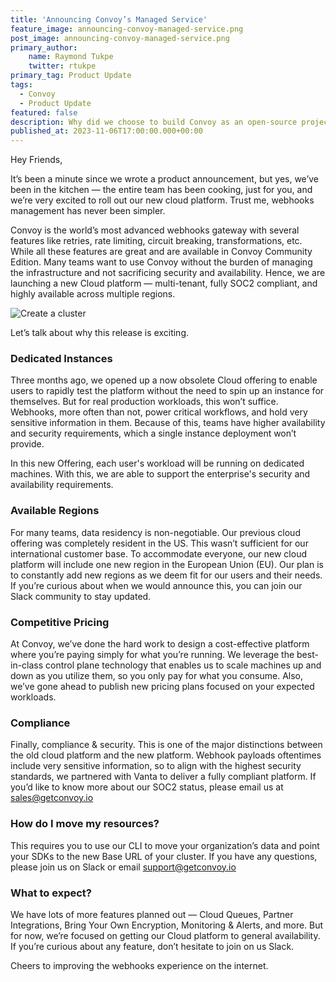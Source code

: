 ```yaml
---
title: 'Announcing Convoy’s Managed Service'
feature_image: announcing-convoy-managed-service.png
post_image: announcing-convoy-managed-service.png 
primary_author:
    name: Raymond Tukpe
    twitter: rtukpe
primary_tag: Product Update
tags:
  - Convoy
  - Product Update
featured: false
description: Why did we choose to build Convoy as an open-source project? In this article, I share our beliefs about open source and why it's important to us. Enjoy 🎉
published_at: 2023-11-06T17:00:00.000+00:00
---
```


Hey Friends,

It’s been a minute since we wrote a product announcement, but yes, we’ve been in the kitchen — the entire team has been cooking, just for you, and we’re very excited to roll out our new cloud platform. Trust me, webhooks management has never been simpler.

Convoy is the world’s most advanced webhooks gateway with several features like retries, rate limiting, circuit breaking, transformations, etc. While all these features are great and are available in Convoy Community Edition. Many teams want to use Convoy without the burden of managing the infrastructure and not sacrificing security and availability. Hence, we are launching a new Cloud platform — multi-tenant, fully SOC2 compliant, and highly available across multiple regions.

![Create a cluster](/blog-assets/creating-cluster.gif)

Let’s talk about why this release is exciting.

### Dedicated Instances

Three months ago, we opened up a now obsolete Cloud offering to enable users to rapidly test the platform without the need to spin up an instance for themselves. But for real production workloads, this won’t suffice. Webhooks, more often than not, power critical workflows, and hold very sensitive information in them. Because of this, teams have higher availability and security requirements, which a single instance deployment won’t provide.

In this new Offering, each user's workload will be running on dedicated machines. With this, we are able to support the enterprise's security and availability requirements.

### Available Regions

For many teams, data residency is non-negotiable. Our previous cloud offering was completely resident in the US. This wasn’t sufficient for our international customer base. To accommodate everyone, our new cloud platform will include one new region in the European Union (EU). Our plan is to constantly add new regions as we deem fit for our users and their needs. If you’re curious about when we would announce this, you can join our Slack community to stay updated.

### Competitive Pricing

At Convoy, we’ve done the hard work to design a cost-effective platform where you’re paying simply for what you’re running. We leverage the best-in-class control plane technology that enables us to scale machines up and down as you utilize them, so you only pay for what you consume. Also, we’ve gone ahead to publish new pricing plans focused on your expected workloads.

### Compliance

Finally, compliance & security. This is one of the major distinctions between the old cloud platform and the new platform. Webhook payloads oftentimes include very sensitive information, so to align with the highest security standards, we partnered with Vanta to deliver a fully compliant platform.  If you’d like to know more about our SOC2 status, please email us at sales@getconvoy.io

### How do I move my resources?

This requires you to use our CLI to move your organization’s data and point your SDKs to the new Base URL of your cluster. If you have any questions, please join us on Slack or email support@getconvoy.io

### What to expect?

We have lots of more features planned out — Cloud Queues, Partner Integrations, Bring Your Own Encryption, Monitoring & Alerts, and more. But for now, we’re focused on getting our Cloud platform to general availability. If you’re curious about any feature, don’t hesitate to join on us Slack.

Cheers to improving the webhooks experience on the internet.
